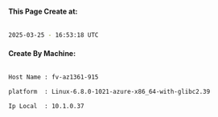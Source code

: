 
   
#### This Page Create at:

```bash

2025-03-25 - 16:53:18 UTC

```

#### Create By Machine:

```bash

Host Name : fv-az1361-915

platform  : Linux-6.8.0-1021-azure-x86_64-with-glibc2.39

Ip Local  : 10.1.0.37

```

